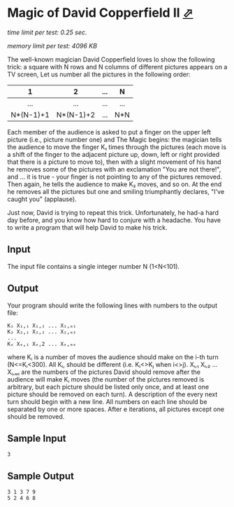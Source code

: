 # Magic of David Copperfield II [⬀](http://acm.sgu.ru/problem.php?contest=0&problem=109)

_time limit per test: 0.25 sec._

_memory limit per test: 4096 KB_

The well-known magician David Copperfield loves lo show the following trick: a square with N rows and N columns of different pictures appears on a TV screen, Let us number all the pictures in the following order:

| 1         | 2         | ... | N   |
|:---------:|:---------:|:---:|:---:|
|    ...    |    ...    | ... | ... |
| N*(N-1)+1 | N*(N-1)+2 | ... | N*N |

Each member of the audience is asked to put a finger on the upper left picture (i.e., picture number one) and The Magic begins: the magician tells the audience to move the finger K₁ times through the pictures (each move is a shift of the finger to the adjacent picture up, down, left or right provided that there is a picture to move to), then with a slight movement of his hand he removes some of the pictures with an exclamation "You are not there!", and ... it is true - your finger is not pointing to any of the pictures removed. Then again, he tells the audience to make K₂ moves, and so on. At the end he removes all the pictures but one and smiling triumphantly declares, "I've caught you" (applause). 

Just now, David is trying to repeat this trick. Unfortunately, he had-a hard day before, and you know how hard to conjure with a headache. You have to write a program that will help David to make his trick.

## Input

The input file contains a single integer number N (1<N<101).

## Output

Your program should write the following lines with numbers to the output file:
```
K₁ X₁,₁ X₁,₂ ... X₁,ₘ₁
K₂ X₂,₁ X₂,₂ ... X₂,ₘ₂
...
Kₑ Xₑ,₁ Xₑ,2 ... Xₑ,ₘₑ
```

where Kᵢ is a number of moves the audience should make on the i-th turn (N<=Kᵢ<300). All Kᵢ, should be different (i.e. Kᵢ<>Kⱼ when i<>j). Xᵢ,₁ Xᵢ,₂ ... Xᵢ,ₘᵢ are the numbers of the pictures David should remove after the audience will make Kᵢ moves (the number of the pictures removed is arbitrary, but each picture should be listed only once, and at least one picture should be removed on each turn).
A description of the every next turn should begin with a new line. All numbers on each line should be separated by one or more spaces. After e iterations, all pictures except one should be removed.

## Sample Input
```
3
```

## Sample Output
```
3 1 3 7 9
5 2 4 6 8
```
